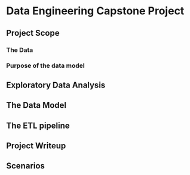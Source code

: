 # Data Engineering Capstone Project

## Project Scope

### The Data

### Purpose of the data model

## Exploratory Data Analysis

## The Data Model

## The ETL pipeline

## Project Writeup

## Scenarios